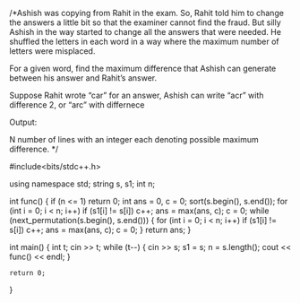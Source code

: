/*Ashish was copying from Rahit in the exam. So, Rahit told him to change the answers a little bit so that the examiner cannot find the fraud. But silly Ashish in the way started to change all the answers that were needed. He shuffled the letters in each word in a way where the maximum number of letters were misplaced.

For a given word, find the maximum difference that Ashish can generate between his answer and Rahit’s answer.

Suppose Rahit wrote “car” for an answer, Ashish can write “acr” with difference 2, or “arc” with differnece 

Output:

N number of lines with an integer each denoting possible maximum difference.
*/

#include<bits/stdc++.h>

using namespace std;
string s, s1;
int n;

int func() {
    if (n <= 1) return 0;
    int ans = 0, c = 0;
    sort(s.begin(), s.end());
    for (int i = 0; i < n; i++)
        if (s1[i] != s[i]) c++;
    ans = max(ans, c);
    c = 0;
    while (next_permutation(s.begin(), s.end())) {
        for (int i = 0; i < n; i++)
            if (s1[i] != s[i]) c++;
        ans = max(ans, c);
        c = 0;
    }
    return ans;
}

int main() {
    int t;
    cin >> t;
    while (t--) {
        cin >> s;
        s1 = s;
        n = s.length();
        cout << func() << endl;
    }

    return 0;
}
